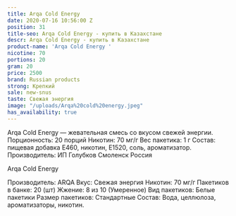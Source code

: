 ```yaml
---
title: Arqa Cold Energy
date: 2020-07-16 10:56:00 Z
position: 31
title-seo: Arqa Cold Energy - купить в Казахстане
descr: Arqa Cold Energy - купить в Казахстане
product-name: 'Arqa Cold Energy '
nicotine: 70
portions: 20
gram: 20
price: 2500
brand: Russian products
strong: Крепкий
sale: new-snus
taste: Свежая энергия
image: "/uploads/Arqa%20cold%20energy.jpeg"
has_availability: true
---
```


Arqa Cold Energy — жевательная смесь со вкусом свежей энергии. Порционность: 20 порций Никотин: 70 мг/г Вес пакетика: 1 г Состав: пищевая добавка E460, никотин, E1520, соль, ароматизатор. Производитель: ИП Голубков Смоленск Россия

Arqa Cold Energy

Производитель: ARQA Вкус: Свежая энергия Никотин: 70 мг/г Пакетиков в банке: 20 (шт) Жжение: 8 из 10 (Умеренное) Вид пакетиков: Белые пакетики Размер пакетиков: Стандартные Состав: Вода, целлюлоза, ароматизаторы, никотин.